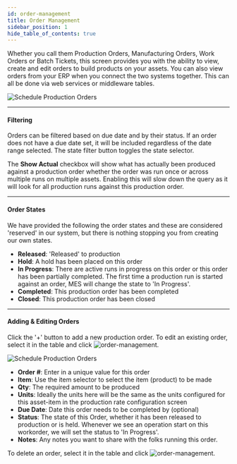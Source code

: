 ```yaml
---
id: order-management
title: Order Management
sidebar_position: 1
hide_table_of_contents: true
---
```

Whether you call them Production Orders, Manufacturing Orders, Work Orders or Batch Tickets, this screen provides you with the ability to view, create and edit
orders to build products on your assets. 
You can also view orders from your ERP when you connect the two systems together. This can all be done via web services or middleware tables. 

![Schedule Production Orders](/img/orders/orderManagement.png)
***
#### Filtering
Orders can be filtered based on due date and by their status. If an order does not have a due date set, it will be included regardless of the date range selected.
The state filter button toggles the state selector.

The **Show Actual** checkbox will show what has actually been produced against a production order whether the order was run once or across multiple runs on multiple assets.
Enabling this will slow down the query as it will look for all production runs against this production order.
***
#### Order States
We have provided the following the order states and these are considered 'reserved' in our system, but there is nothing stopping you from creating our own states.

* **Released**: 'Released' to production
* **Hold**: A hold has been placed on this order
* **In Progress**: There are active runs in progress on this order or this order has been partially completed. The first time a production run is started against an order, MES will change the state to 'In Progress'.
* **Completed**: This production order has been completed
* **Closed**: This production order has been closed

***

#### Adding & Editing Orders
Click the '+' button to add a new production order. 
To edit an existing order, select it in the table and click ![order-management](/img/components/editButton.png).

![Schedule Production Orders](/img/orders/orderEditor.png)

* **Order #**: Enter in a unique value for this order
* **Item**: Use the item selector to select the item (product) to be made
* **Qty**: The required amount to be produced
* **Units**: Ideally the units here will be the same as the units configured for this asset-item in the production rate configuration screen
* **Due Date**: Date this order needs to be completed by (optional)
* **Status**: The state of this Order, whether it has been released to production or is held. Whenever we see an operation start on this workorder, we will set the 
status to 'In Progress'.
* **Notes**: Any notes you want to share with the folks running this order.

To delete an order, select it in the table and click ![order-management](/img/components/deleteEvent.png).


